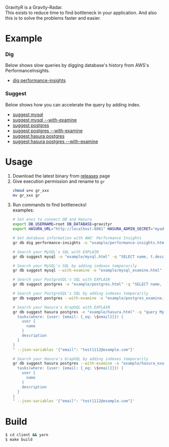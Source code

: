 GravityR is a Gravity-Radar.  
This exists to reduce time to find bottleneck in your application.
And also this is to solve the problems faster and easier.  

# Example

### Dig

Below shows slow queries by digging database's history from AWS's PerformanceInsights.  

* [dig performance-insights](https://mrasu.github.io/GravityR/performance-insights.html)

### Suggest

Below shows how you can accelerate the query by adding index.

* [suggest mysql](https://mrasu.github.io/GravityR/mysql.html)
* [suggest mysql --with-examine](https://mrasu.github.io/GravityR/mysql_examine.html)
* [suggest postgres](https://mrasu.github.io/GravityR/postgres.html)
* [suggest postgres --with-examine](https://mrasu.github.io/GravityR/postgres_examine.html)
* [suggest hasura postgres](https://mrasu.github.io/GravityR/hasura_postgres.html)
* [suggest hasura postgres --with-examine](https://mrasu.github.io/GravityR/hasura_postgres_examine.html)

# Usage

1. Download the latest binary from [releases](https://github.com/mrasu/GravityR/releases) page
2. Give execution permission and rename to `gr`
    ```sh
    chmod u+x gr_xxx
    mv gr_xxx gr
    ```
3. Run commands to find bottlenecks!  
    examples:
    ```sh
    # Set envs to connect DB and Hasura
    export DB_USERNAME=root DB_DATABASE=gravityr
    export HASURA_URL="http://localhost:8081" HASURA_ADMIN_SECRET="myadminsecretkey" 
    
    # Get database information with AWS' Performance Insights
    gr db dig performance-insights -o "example/performance-insights.html"
    
    # Search your MySQL's SQL with EXPLAIN
    gr db suggest mysql -o "example/mysql.html" -q "SELECT name, t.description FROM users INNER JOIN tasks AS t ON users.id = t.user_id WHERE users.name = 'foo'"
    
    # Search your MySQL's SQL by adding indexes temporarily
    gr db suggest mysql --with-examine -o "example/mysql_examine.html" -q "SELECT name, t.description FROM users INNER JOIN tasks AS t ON users.id = t.user_id WHERE users.name = 'foo'"
    
    # Search your PostgreSQL's SQL with EXPLAIN
    gr db suggest postgres -o "example/postgres.html" -q "SELECT name, t.description FROM users INNER JOIN tasks AS t ON users.id = t.user_id WHERE users.name = 'foo'"
    
    # Search your PostgreSQL's SQL by adding indexes temporarily
    gr db suggest postgres --with-examine -o "example/postgres_examine.html" -q "SELECT name, t.description FROM users INNER JOIN tasks AS t ON users.id = t.user_id WHERE users.name = 'foo'"
    
    # Search your Hasura's GraphQL with EXPLAIN
    gr db suggest hasura postgres -o "example/hasura.html" -q "query MyQuery(\$email: String) {
      tasks(where: {user: {email: {_eq: \$email}}}) {
        user {
          name
        }
        description
      }
    }
    " --json-variables '{"email": "test1112@example.com"}'
    
    # Search your Hasura's GraphQL by adding indexes temporarily
    gr db suggest hasura postgres --with-examine -o "example/hasura_examine.html" -q "query MyQuery(\$email: String) {
      tasks(where: {user: {email: {_eq: \$email}}}) {
        user {
          name
        }
        description
      }
    }
    " --json-variables '{"email": "test1112@example.com"}'
    ```

# Build
```sh
$ cd client && yarn
$ make build
```
